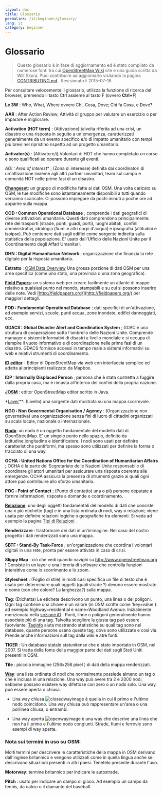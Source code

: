 ```yaml
---
layout: doc
title: Glossario 
permalink: /it/beginner/glossary/
lang: it
category: beginner
---
```


Glossario 
============

> Questo glossario è in fase di aggiornamento ed è stato compilato da numerose fonti tra cui [OpenStreetMap Wiki](http://wiki.openstreetmap.org/wiki/Main_Page) site e una guida scritta da Will Skora. Puoi contribuire ad aggiornarlo visitando la pagina [CONTRIBUTING.md](https://github.com/hotosm/learnosm/blob/gh-pages/CONTRIBUTING.md) . 
> Revisionato il 2015-07-18  

Per consultare velocemente il glossario, utilizza la funzione di ricerca del browser, premendo il tasto Ctrl assieme al tasto F (ovvero **Ctrl+F**)  

**Le 3W** : Who, What, Where ovvero Chi, Cosa, Dove;  Chi fa Cosa, e Dove?  

**AAR** : After Action Review; Attività di gruppo per valutare un esercizio o per imparare e migliorare.

**Activation (HOT term)** : (Attivazione) talvolta riferita ad una crisi, un disastro o una risposta in seguito a un'emergenza, caratterizzati generalmente da un evento specifico e/o di impatto umanitario con tempi più brevi nel ripristino rispetto ad un progetto umanitario.  

**Activator(s)** : (Attivatore/i) Volontari di HOT che hanno completato un corso e sono qualificati ad operare durante gli eventi. 

*AOI : Area of Interest** ; (Zona di interesse) definita dai coordinatori di un'attivazione insieme agli altri partner umanitari, team sul campo e comunità HOT nelle prime fasi di un disastro.


**[Changeset](http://wiki.openstreetmap.org/wiki/Changeset)**: un gruppo di modifiche fatte ai dati OSM. Una volta caricato su OSM, le tue modifiche sono istantaneamente disponibili a tutti quando verranno scaricate. Ci possono impiegare da pochi minuti a poche ore ad apparire sulla mappa.

**COD : Common Operational Database** ; comprende i dati geografici di diverse attivazioni umanitarie. Questi dati comprendono principalmente: rete dei trasporti (strade, ponti, guadi, porti), luoghi abitati, confini amministrativi, idrologia (fiumi e altri corpi d'acqua) e ipsografia (altitudini e isoipse). Può contenere dati sugli edifici come sorgente indiretta sulla statistica della popolazione. E' usato dall'Ufficio delle Nazioni Unite per il Coordinamento degli Affari Umanitari.

**DHN : Digital Humanitarian Network** ; organizzazione che finanzia la rete digitale per la risposta umanitaria.

**Estratto** : [OSM Data Overview](/it/osm-data/data-overview/) Una grossa porzione di dati OSM per una area specifica (come uno stato, una provincia o una zona geografica).

**[Field Papers](/it/mobile-mapping/field-papers/)**: un sistema web per creare facilmente un atlante di mappe relativo a qualsiasi punto nel mondo, stampabili e su cui si possono inserire delle note. Vedi [http://fieldpapers.org/](http://fieldpapers.org/) per maggiori dettagli. 

**FOD : Fundamental Operational Database** ; dati specifici di un'attivazione, ad esempio servizi, scuole, punti acqua, zone inondate, edifici danneggiati, ecc.

**GDACS : Global Disaster Alert and Coordination System** ; GDAC è una struttura di cooperazione sotto l'ombrello delle Nazioni Unite. Comprende manager e sistemi informativi di disastri a livello mondiale e si occupa di riempire il vuoto informativo e di coordinazione nelle prime fasi di un disastro. GDACS fornisce accessi in tempo reale a sistemi informativi su web e relativi strumenti di coordinamento.

**[iD editor](/it/beginner/id-editor/)** - Editor di OpenStreetMap via web con interfaccia semplice ed adatta ai principianti realizzato da Mapbox. 

**IDP : Internally Displaced Person** ; persona che è stata costretta a fuggire dalla propria casa, ma è rimasta all'interno dei confini della propria nazione.

**[JOSM](https://josm.openstreetmap.de/)** : editor OpenStreetMap editor scritto in Java. 

*[Layer](http://wiki.openstreetmap.org/wiki/Layer)**: (Livello) una sorgente dati mostrata su una mappa scorrevole. 

**NGO : Non Govermental Organisation / Agency** : (Organizzazione non governativa) una organizzazione senza fini di lucro di cittadini organizzati su scala locale, nazionale o internazionale.  

**[Nodo](http://wiki.openstreetmap.org/wiki/Node)**: un nodo è un oggetto fondamentale del modello dati di OpenStreetMap. E' un singolo punto nello spazio, definito da latitudine,longitudine e identificatore. I nodi sono usati per definire caratteristiche puntiformi, ma spesso sono utilizzati per definire la forma o tracciato di una way. 

**OCHA : United Nations Office for the Coordination of Humanitarian Affairs** ; OCHA è la parte del Segretariato delle Nazioni Unite responsabile di coordinare gli attori umanitari per assicurare una risposta coerente alle emergenze. OCHA assicura la presenza di strumenti grazie ai quali ogni attore può contribuire allo sforzo umanitario.

**POC : Point of Contact** ; (Punto di contatto) una o più persone deputate a fornire informazioni, risposte a domande o coordinamento.

**[Relazione](http://wiki.openstreetmap.org/wiki/Relation)**: uno degli oggetti fondamentali del modello di dati che consiste una o più etichette (tag) e in una lista ordinata di nodi, way o relazioni; viene usata per definire relazioni logiche o geografiche tra elementi. Si veda ad esempio la pagina [Tipi di Relazioni](http://wiki.openstreetmap.org/wiki/Types_of_relation) . 

**Renderizzare** : trasformare dei dati in un'immagine. Nel caso del nostro progetto i dati renderizzati sono una mappa.

**SBTF : Stand-By Task-Force** ; un'organizzazione che coordina i volontari digitali in una rete, pronta per essere attivata in caso di crisi.

**Slippy Map** : ciò che vedi quando navighi su <http://www.openstreetmap.org> ! Consiste in un layer e una libreria di software che controlla funzioni interattive come lo scorrimento e lo zoom.

**Stylesheet** : (Foglio di stile) in molti casi specifica un file di testo che è usato per determinare quali oggetti (quali strade ?) devono essere mostrate e come (con che colore? La larghezza?) sulla mappa.

**Tag**:  (Etichetta) Le etichete descrivono un punto, una linea o dei poligoni. Ogni tag contiene una chiave e un valore (in OSM scritte come 'key=value'): ad esempio highway=residential e name=Woodland Avenue. Inizialmente menzionata nella  [sezione iD](/it/beginner/id-editor/#basic-editing-with-id) . Punti, linne o poligoni generalmente hanno associate più di una tag. Talvolta scegliere la giusta tag può essere fuorviante:  [Taginfo](https://taginfo.openstreetmap.org/) aiuta mostrando statistiche su quali tag sono nel database, quante persone usano queste tag, dove sono utilizzate e così via. Prende anche informazioni sull tag dalla wiki e atre fonti.

**TIGER** : Un database statale statunitense che è stato importato in OSM, nel 2007. Si tratta della fonte della maggior parte dei dati sugli Stati Uniti presenti in OSM.

**Tile** : piccola immagine (256x256 pixel ) di dati della mappa renderizzati. 

**[Way](http://wiki.openstreetmap.org/wiki/Way)**: una lista ordinata di nodi che normalmente possiede almeno un tag o che è inclusa in una relazione. Una way può avere tra 2 e 2000 nodi, sebbene possano esistere way difettose con zero o un nodo solo. Una way può essere aperta o chiusa.  

* Una way chiusa ![closedwayimage](http://wiki.openstreetmap.org/w/images/thumb/e/ed/Mf_closed_way.svg/20px-Mf_closed_way.svg.png) è quella in cui il primo e l'ultimo nodo coincidono. Una way chiusa può rappresentare un'area o una polilinea chiusa, o entrambi. 

* Una way aperta ![openwayimage](http://wiki.openstreetmap.org/w/images/thumb/2/2a/Mf_way.svg/20px-Mf_way.svg.png) è una way che descrive una linea che non ha il primo e l'ultimo nodo congiunti. Strade, fiumi e ferrovie sono esempi di way aperte.
 
### Nota sui termini in uso su OSM:

Molti termini per descrivere le caratteristiche della mappa in OSM derivano dall'inglese britannico e vengono utilizzati come in quella lingua anche se descrivono situazioni presenti in altri paesi. Tenetelo presente durante l'uso.

**Motorway**: termine britannico per indicare le autostrade.

**Pitch** :  usato per indicare un campo di gioco. Ad esempio un campo da tennis, da calcio o il diamante del baseball.